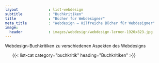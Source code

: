 ```yaml
---
layout              : list-webdesign
subtitle            : "Buchkritiken"
title               : "Bücher für Webdesigner"
meta_title          : "Webdesign – Hilfreiche Bücher für Webdesigner"
image:
  header            : images/webdesign/webdesign-lernen-1920x823.jpg
---
```

Webdesign-Buchkritiken zu verschiedenen Aspekten des Webdesigns
<!--more-->

<ul class="list-reset">
{{< list-cat category="buchkritik" heading="Buchkritiken" >}}
</ul>
